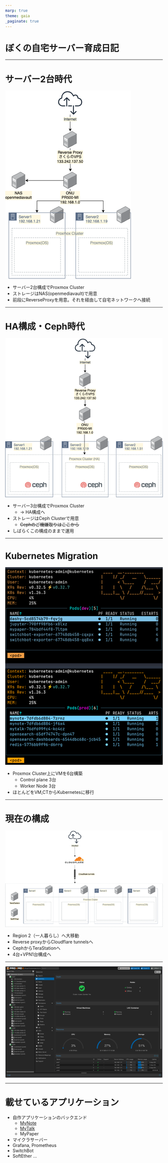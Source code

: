 ```yaml
---
marp: true
theme: gaia
_paginate: true
---
```

<style>
@import url('https://fonts.googleapis.com/css2?family=M+PLUS+1+Code&display=swap');
section {
    font-family: 'M PLUS 1 Code', monospace;
}
section.title {
    justify-content: center;
}

section figure:first-child{
    margin-left: 20px !important;
}
</style>


<!--
_class: lead
_paginate: false
_header: ""
-->
# ぼくの自宅サーバー育成日記
---

# サーバー2台時代

![bg left:35% contain](img/physical-v1.drawio.png)

- サーバー2台構成でProxmox Cluster
- ストレージはNAS(openmediavault)で用意
- 前段にReverseProxyを用意。それを経由して自宅ネットワークへ接続

---

# HA構成・Ceph時代

![bg left:40% contain](img/physical-v2.drawio.png)

- サーバー3台構成でProxmox Cluster
  - → HA構成へ
- ストレージはCeph Clusterで用意
  - ~~Cephのご機嫌取りはここから~~
- しばらくこの構成のままで運用

---

# Kubernetes Migration

![bg left:40% contain](img/k9s.png)

- Proxmox Cluster上にVMを6台構築
  - Control plane 3台
  - Worker Node 3台
- ほとんどをVM,CTからKubernetesに移行

---

# 現在の構成

![bg left:60% contain](img/physical-v3.drawio.png)

- Region 2（一人暮らし）へ大移動
- Reverse proxyからCloudflare tunnelsへ
- CephからTeraStationへ
- 4台+VPN1台構成へ

---

![bg contain](img/proxomox.png)

---

# 載せているアプリケーション

- 自作アプリケーションのバックエンド
  - [MyNote](https://mynote.euchi.jp/)
  - [MyTalk](https://mytalk.euchi.jp/)
  - MyPaper
- マイクラサーバー
- Grafana, Prometheus
- SwitchBot
- SoftEther ...


